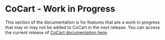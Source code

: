 # CoCart - Work in Progress #

This section of the documentation is for features that are a work in progress that may or may not be added to CoCart in the next release. You can access the current release of [CoCart documentation here](index.html).

